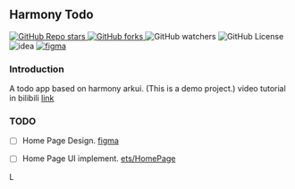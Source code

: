## Harmony Todo

<a href="https://github.com/yymm120/harmony_todo/star" >
<img alt="GitHub Repo stars" src="https://img.shields.io/github/stars/yymm120/harmony_todo?style=for-the-badge&link=https%3A%2F%2Fgithub.com%2Fyymm120%2Fharmony_todo%2Fstar">
</a>
<a href="https://github.com/yymm120/harmony_todo/fork">
<img alt="GitHub forks" src="https://img.shields.io/github/forks/yymm120/harmony_todo?style=for-the-badge">
</a>
<img alt="GitHub watchers" src="https://img.shields.io/github/watchers/yymm120/harmony_todo?style=for-the-badge">
<img alt="GitHub License" src="https://img.shields.io/github/license/yymm120/harmony_todo?style=for-the-badge">
<img alt="idea" src="https://img.shields.io/badge/IntelliJ_IDEA-000000.svg?style=for-the-badge&logo=intellij-idea&logoColor=white">
<a href="https://">
<img alt="figma" src="https://img.shields.io/badge/Figma-F24E1E?style=for-the-badge&logo=figma&logoColor=white" >
</a>

### Introduction

A todo app based on harmony arkui. (This is a demo project.)
video tutorial in bilibili [link](https://)

### TODO

- [ ] Home Page Design. [figma](https://)
- [ ] Home Page UI implement. [ets/HomePage](./entry/src/main/ets/pages/HomePage.ets)


L